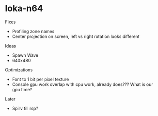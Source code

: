 # loka-n64

Fixes
- Profiling zone names
- Center projection on screen, left vs right rotation looks different

Ideas
- Spawn Wave
- 640x480

Optimizations
- Font to 1 bit per pixel texture
- Console gpu work overlap with cpu work, already does??? What is our gpu time?

Later
- Spirv till rsp?